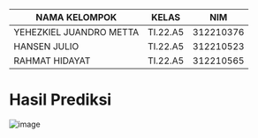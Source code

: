 
| NAMA KELOMPOK                    | KELAS     | NIM       |
|------------------------|----------|-----------|
| YEHEZKIEL JUANDRO METTA  | TI.22.A5 | 312210376 |
| HANSEN JULIO           | TI.22.A5 | 312210523 |
| RAHMAT HIDAYAT   | TI.22.A5 | 312210565 |

# Hasil Prediksi 
![image](https://github.com/user-attachments/assets/e9f4ade6-d97d-4fbd-ac62-aef873fd9ec5)
